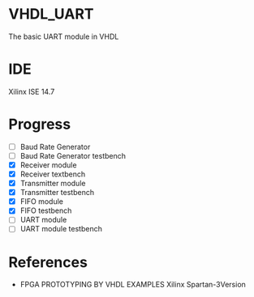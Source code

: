 # VHDL_UART

The basic UART module in VHDL

# IDE

Xilinx ISE 14.7

# Progress
- [ ] Baud Rate Generator
- [ ] Baud Rate Generator testbench
- [X] Receiver module
- [X] Receiver textbench
- [X] Transmitter module
- [X] Transmitter testbench
- [X] FIFO module
- [X] FIFO testbench
- [ ] UART module
- [ ] UART module testbench

# References

* FPGA PROTOTYPING BY VHDL EXAMPLES Xilinx Spartan-3Version
